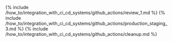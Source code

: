 {% include /how_to/integration_with_ci_cd_systems/github_actions/review_1.md %}
{% include /how_to/integration_with_ci_cd_systems/github_actions/production_staging_3.md %}
{% include /how_to/integration_with_ci_cd_systems/github_actions/cleanup.md %}
